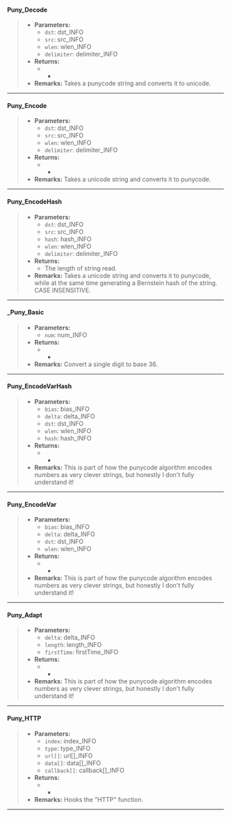 #### Puny_Decode
>* **Parameters:**
>	* `dst`: dst_INFO
>	* `src`: src_INFO
>	* `wlen`: wlen_INFO
>	* `delimiter`: delimiter_INFO
>* **Returns:**
>	* -
>* **Remarks:**
>	Takes a punycode string and converts it to unicode.
 
***

#### Puny_Encode
>* **Parameters:**
>	* `dst`: dst_INFO
>	* `src`: src_INFO
>	* `wlen`: wlen_INFO
>	* `delimiter`: delimiter_INFO
>* **Returns:**
>	* -
>* **Remarks:**
>	Takes a unicode string and converts it to punycode.
 
***

#### Puny_EncodeHash
>* **Parameters:**
>	* `dst`: dst_INFO
>	* `src`: src_INFO
>	* `hash`: hash_INFO
>	* `wlen`: wlen_INFO
>	* `delimiter`: delimiter_INFO
>* **Returns:**
>	* The length of string read.
>* **Remarks:**
>	Takes a unicode string and converts it to punycode, while at the same time
>	generating a Bernstein hash of the string.  CASE INSENSITIVE.
 
***

#### _Puny_Basic
>* **Parameters:**
>	* `num`: num_INFO
>* **Returns:**
>	* -
>* **Remarks:**
>	Convert a single digit to base 36.
 
***

#### Puny_EncodeVarHash
>* **Parameters:**
>	* `bias`: bias_INFO
>	* `delta`: delta_INFO
>	* `dst`: dst_INFO
>	* `wlen`: wlen_INFO
>	* `hash`: hash_INFO
>* **Returns:**
>	* -
>* **Remarks:**
>	This is part of how the punycode algorithm encodes numbers as very clever
>	strings, but honestly I don't fully understand it!
 
***

#### Puny_EncodeVar
>* **Parameters:**
>	* `bias`: bias_INFO
>	* `delta`: delta_INFO
>	* `dst`: dst_INFO
>	* `wlen`: wlen_INFO
>* **Returns:**
>	* -
>* **Remarks:**
>	This is part of how the punycode algorithm encodes numbers as very clever
>	strings, but honestly I don't fully understand it!
 
***

#### Puny_Adapt
>* **Parameters:**
>	* `delta`: delta_INFO
>	* `length`: length_INFO
>	* `firstTime`: firstTime_INFO
>* **Returns:**
>	* -
>* **Remarks:**
>	This is part of how the punycode algorithm encodes numbers as very clever
>	strings, but honestly I don't fully understand it!
 
***

#### Puny_HTTP
>* **Parameters:**
>	* `index`: index_INFO
>	* `type`: type_INFO
>	* `url[]`: url[]_INFO
>	* `data[]`: data[]_INFO
>	* `callback[]`: callback[]_INFO
>* **Returns:**
>	* -
>* **Remarks:**
>	Hooks the "HTTP" function.
 
***

